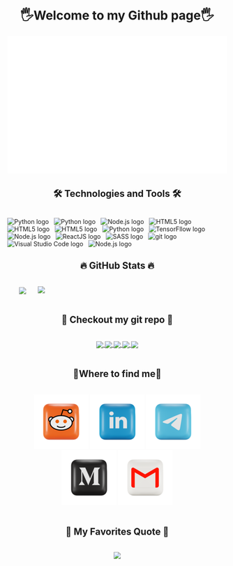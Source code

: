 <h1 align="center">🖐Welcome to my Github page🖐</h1>
<a href="#" target="_blank">
  <img src="svg/tiendat_profile.svg" width="1200px" alt="tiendatdev" />
</a>

<h2 align="center">🛠 Technologies and Tools 🛠</h2>
<br>
<!-- https://simpleicons.org/ -->
<span><img src="https://img.shields.io/badge/Python-445069?logo=python&logoColor=#3570A0" alt="Python logo" title="Python logo" height="30" /></span>
&nbsp;
<span><img src="https://img.shields.io/badge/C++-445069?logo=cplusplus&logoColor=#9C033A" alt="Python logo" title="Python logo" height="30" /></span>
&nbsp;
<span><img src="https://img.shields.io/badge/Java-445069?logo=openjdk&logoColor=F37726" alt="Node.js logo" title="Node.js" 
height="30" /></span>
&nbsp;
<span><img src="https://img.shields.io/badge/Numpy-445069?logo=numpy&logoColor=53aed1" alt="HTML5 logo" title="HTML5" height="30" /></span>
&nbsp;
<span><img src="https://img.shields.io/badge/Pandas-445069?logo=pandas&logoColor=53aed1" alt="HTML5 logo" title="HTML5" height="30" /></span>
&nbsp;
<span><img src="https://img.shields.io/badge/Keras-445069?logo=keras&logoColor=D10808" alt="HTML5 logo" title="HTML5" height="30" /></span>
&nbsp;
<span><img src="https://img.shields.io/badge/Scikit Learn-445069?logo=scikitlearn&logoColor=#3499CD" alt="Python logo" title="Python logo" height="30" /></span>
&nbsp;
<span><img src="https://img.shields.io/badge/TensorFlow-445069?logo=tensorflow&logoColor=ff6f00" alt="TensorFllow logo" title="JavaScript" height="30" /></span>
&nbsp;
<span><img src="https://img.shields.io/badge/MySql-445069?logo=mysql&logoColor=F37726" alt="Node.js logo" title="Node.js" 
height="30" /></span>
&nbsp;
<span><img src="https://img.shields.io/badge/Ubuntu-445069?logo=ubuntu&logoColor=DD4814" alt="ReactJS logo" title="ReactJS" height="30" /></span>
&nbsp;
<span><img src="https://img.shields.io/badge/Github-445069?logo=github&logoColor=fff" alt="SASS logo" title="SASS" height="30" /></span>
&nbsp;
<span><img src="https://img.shields.io/badge/Git-445069?logo=git&logoColor=F05032" alt="git logo" title="git" height="30" /></span>
&nbsp;
<span><img src="https://img.shields.io/badge/VS%20Code-445069?logo=visual-studio-code&logoColor=007ACC" alt="Visual Studio Code logo" title="Visual Studio Code" height="30" /></span>
&nbsp;
<span><img src="https://img.shields.io/badge/Jupyter notebook-445069?logo=jupyter&logoColor=F37726" alt="Node.js logo" title="Node.js" 
height="30" /></span>
&nbsp;


<br>

<h2 align="center">🔥 GitHub Stats 🔥</h2>

<br>
<div align=center>
  <a href="#" title="dat94-03">
    <img width="315" align="center" src="https://github-readme-stats.vercel.app/api/top-langs/?username=dat94-03&hide_progress=true&hide=c%23,powershell,Objective-C,Objective-C%2b%2b,Cuda&title_color=61dafb&text_color=ffffff&icon_color=61dafb&bg_color=141321&langs_count=8&layout=compact&border_color=D83A7C&hide_border=false" />
  </a>
  <a href="#" title="dat94-03">
    <img align="right" width="434" src="https://github-readme-stats.vercel.app/api?username=dat94-03&show_icons=true&theme=radical&border_color=D83A7C&hide_border=false&rank_icon=github" />
  </a>
</div>


<div align="center">
<br>
<h2 align="center">📌 Checkout my git repo 📌</h2>
<br>
<a href="https://github.com/dat94-03/cv.tiendatdev">
  <!-- Change the `github-readme-stats.anuraghazra1.vercel.app` to `github-readme-stats.vercel.app`  -->
  <img align="center" src="https://github-readme-stats.anuraghazra1.vercel.app/api/pin/?username=dat94-03&repo=cv.tiendatdev&theme=radical" />
</a>    
<a href="https://github.com/dat94-03/dat94-03">
  <!-- Change the `github-readme-stats.anuraghazra1.vercel.app` to `github-readme-stats.vercel.app`  -->
  <img align="center" src="https://github-readme-stats.anuraghazra1.vercel.app/api/pin/?username=dat94-03&repo=dat94-03&theme=jolly" />
</a> 
  <a href="https://github.com/dat94-03/quiz-test-app">
  <!-- Change the `github-readme-stats.anuraghazra1.vercel.app` to `github-readme-stats.vercel.app`  -->
  <img align="center" src="https://github-readme-stats.anuraghazra1.vercel.app/api/pin/?username=dat94-03&repo=quiz-test-app&theme=maroongold" />
</a> 
  <a href="https://github.com/dat94-03/Snake-Game">
  <!-- Change the `github-readme-stats.anuraghazra1.vercel.app` to `github-readme-stats.vercel.app`  -->
  <img align="center" src="https://github-readme-stats.anuraghazra1.vercel.app/api/pin/?username=dat94-03&repo=Snake-Game&theme=merko" />
</a>
 <a href="https://github.com/dat94-03/CS221-Artificial-Intelligence-Principles-and-Techniques">
  <!-- Change the `github-readme-stats.anuraghazra1.vercel.app` to `github-readme-stats.vercel.app`  -->
  <img align="center" src="https://github-readme-stats.anuraghazra1.vercel.app/api/pin/?username=dat94-03&repo=CS221-Artificial-Intelligence-Principles-and-Techniques&theme=calm" />
</a>

</div>

<div>
        <br>
        <h2 align="center">
            🔎Where to find me🔎  
        </h2>
        <br>
        <div align="center" style="text-decoration:none">
            <a style="text-decoration:none" href="https://www.reddit.com/user/Dat9403" target="_blank">
                <img src="/assets/reddit.png" alt="reddit" />
            </a>
            <a style="text-decoration:none" href="https://www.linkedin.com/in/ti%E1%BA%BFn-%C4%91%E1%BA%A1t-269711174/"
                target="_blank">
                <img src='/assets/linkedin.png' alt="LinkedIn" />
            </a>
            <a style="text-decoration:none" href="contact:0332996144" target="_blank">
                <img src="/assets/telegram.png" alt="contact:0332996144" />
            </a>
        </div>
        <div align='center'>
         <a style="text-decoration:none" href="https://dat94-03.github.io/cv.tiendatdev/" target="_blank">
                <img src="/assets/medium.png" alt="myCV" />
            </a>
            <a style="text-decoration:none" href="mailto:tiendat942003@gmail.com" target="_blank">
                <img src="/assets/gmail.png" alt="email" />
            </a>
        </div> 
        <br>
    </div>

<h2 align="center">📜 My Favorites Quote 📜</h2>
<br>
        <div  align="center">
          <img
            src="https://quotes-github-readme.vercel.app/api?type=horizontal&theme=nord"
          />
        

